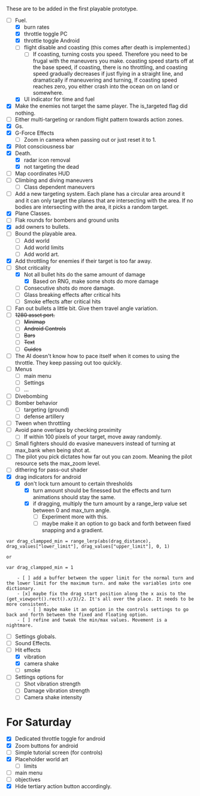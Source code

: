 These are to be added in the first playable prototype.
- [ ] Fuel.
	- [x] burn rates
	- [x] throttle toggle PC
	- [x] throttle toggle Android
	- [ ] flight disable and coasting (this comes after death is implemented.)
		- [ ] If coasting, turning costs you speed. Therefore you need to be frugal with the maneuvers you make. coasting speed starts off at the base speed, if coasting, there is no throttling, and coasting speed gradually decreases if just flying in a straight line, and dramatically if maneuvering and turning, If coasting speed reaches zero, you either crash into the ocean on on land or somewhere. 
	- [x] UI indicator for time and fuel
- [x] Make the enemies not target the same player. The is_targeted flag did nothing.
- [ ] Either multi-targeting or random flight pattern towards action zones.
- [x] Gs.
- [x] G-Force Effects
	- [ ] Zoom in camera when passing out or just reset it to 1.
- [x] Pilot consciousness bar
- [x] Death.
	- [x] radar icon removal
	- [x] not targeting the dead
- [ ] Map coordinates HUD
- [ ] Climbing and diving maneuvers
	- [ ] Class dependent maneuvers
- [ ] Add a new targeting system. Each plane has a circular area around it and it can only target the planes that are intersecting with the area. If no bodies are intersecting with the area, it picks a random target.
- [x] Plane Classes.
- [ ] Flak rounds for bombers and ground units
- [x] add owners to bullets.
- [ ] Bound the playable area.
	- [ ] Add world
	- [ ] Add world limits
	- [ ] Add world art.
- [x] Add throttling for enemies if their target is too far away.
- [ ] Shot criticality
	- [x] Not all bullet hits do the same amount of damage
		- [x] Based on RNG, make some shots do more damage
	- [ ] Consecutive shots do more damage.
	- [ ] Glass breaking effects after critical hits
	- [ ] Smoke effects after critical hits
- [ ] Fan out bullets a little bit. Give them travel angle variation.
- [ ] ~~1280 asset port.~~
	- [ ] ~~Minimap~~
	- [ ] ~~Android Controls~~
	- [ ] ~~Bars~~
	- [ ] ~~Text~~
	- [ ] ~~Guides~~
- [ ] The AI doesn't know how to pace itself when it comes to using the throttle. They keep passing out too quickly.
- [ ] Menus
	- [ ] main menu
	- [ ] Settings
	- [ ] ...
- [ ] Divebombing
- [ ] Bomber behavior
	- [ ] targeting (ground)
	- [ ] defense artillery
- [ ] Tween when throttling
- [ ] Avoid pane overlaps by checking proximity
	- [ ] If within 100 pixels of your target, move away randomly.
- [ ] Small fighters should do evasive maneuvers instead of turning at max_bank when being shot at.
- [ ] The pilot you pick dictates how far out you can zoom. Meaning the pilot resource sets the max_zoom level.
- [ ] dithering for pass-out shader 
- [x] drag indicators for android
	- [x] don't lock turn amount to certain thresholds 
		- [x] turn amount should be finessed but the effects and turn animations should stay the same.
		- [x] if dragging, multiply the turn amount by a range_lerp value set between 0 and max_turn angle.
			- [ ] Experiment more with this.
			- [ ] maybe make it an option to go back and forth between fixed snapping and a gradient.
``` GDScript
var drag_clampped_min = range_lerp(abs(drag_distance), drag_values["lower_limit"], drag_values["upper_limit"], 0, 1)

or

var drag_clampped_min = 1
```
		- [ ] add a buffer between the upper limit for the normal turn and the lower limit for the maximum turn. and make the variables into one dictionary. 
		- [x] maybe fix the drag start position along the x axis to the (get_viewport().rect().x/3)/2. It's all over the place. It needs to be more consistent.
			- [ ] maybe make it an option in the controls settings to go back and forth between the fixed and floating option.
		- [ ] refine and tweak the min/max values. Movement is a nightmare.
- [ ] Settings globals.
- [ ] Sound Effects.
- [ ] Hit effects
	- [x] vibration
	- [x] camera shake
	- [ ] smoke
- [ ] Settings options for
	- [ ] Shot vibration strength
	- [ ] Damage vibration strength
	- [ ] Camera shake intensity
# For Saturday
- [x] Dedicated throttle toggle for android
- [x] Zoom buttons for android
- [ ] Simple tutorial screen (for controls)
- [x] Placeholder world art
	- [ ] limits
- [ ] main menu
- [ ] objectives
- [x] Hide tertiary action button accordingly.
